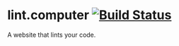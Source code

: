 # lint.computer [![Build Status](https://travis-ci.org/csinchok/lint-computer.svg?branch=master)](https://travis-ci.org/csinchok/lint-computer)

A website that lints your code.
